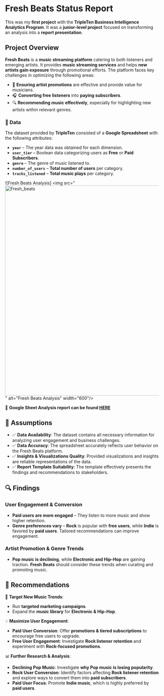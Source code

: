 # **Fresh Beats Status Report**  

This was my **first project** with the **TripleTen Business Intelligence Analytics Program**. It was a **junior-level project** focused on transforming an analysis into a **report presentation**.  

## **Project Overview**  
**Fresh Beats** is a **music streaming platform** catering to both listeners and emerging artists. It provides **music streaming services** and helps **new artists gain exposure** through promotional efforts. The platform faces key challenges in optimizing the following areas:  

- 🎵 **Ensuring artist promotions** are effective and provide value for musicians.  
- 🎧 **Converting free listeners** into **paying subscribers**.  
- 🔍 **Recommending music effectively**, especially for highlighting new artists within relevant genres.  

### **📂 Data**  
The dataset provided by **TripleTen** consisted of a **Google Spreadsheet** with the following attributes:  
- **`year`** – The year data was obtained for each dimension.  
- **`user_tier`** – Boolean data categorizing users as **Free** or **Paid Subscribers**.  
- **`genre`** – The genre of music listened to.  
- **`number_of_users`** – **Total number of users** per category.  
- **`tracks_listened`** – **Total music plays** per category.  

![Fresh Beats Analysis] <img src="<img width="688" alt="Fresh_beats" src="https://github.com/user-attachments/assets/d68eeedd-fc4e-41be-b76f-bc23f4c90b6b" />
" alt="Fresh Beats Analysis" width="600"/>

🔗 **Google Sheet Analysis report can be found [HERE](https://docs.google.com/spreadsheets/d/1NrnfW2QlodKv1xaxMJwaKr0Idu-vTN-zd8q6B5gWmA0/edit?gid=1745210972#gid=1745210972)**  

## **📌 Assumptions**  
- ✅ **Data Availability**: The dataset contains all necessary information for analyzing user engagement and business challenges.  
- ✅ **Data Accuracy**: The spreadsheet accurately reflects user behavior on the Fresh Beats platform.  
- ✅ **Insights & Visualizations Quality**: Provided visualizations and insights are reliable representations of the data.  
- ✅ **Report Template Suitability**: The template effectively presents the findings and recommendations to stakeholders.  

## **🔍 Findings**  
### **User Engagement & Conversion**  
- **Paid users are more engaged** – They listen to more music and show higher retention.  
- **Genre preferences vary** – **Rock** is popular with **free users**, while **Indie** is favored by **paid users**. Tailored recommendations can improve engagement.  

### **Artist Promotion & Genre Trends**  
- **Pop music is declining**, while **Electronic and Hip-Hop** are gaining traction. **Fresh Beats** should consider these trends when curating and promoting music.  

## **📢 Recommendations**  
🎯 **Target New Music Trends**:  
- Run **targeted marketing campaigns**.  
- Expand the **music library** for **Electronic & Hip-Hop**.  

💡 **Maximize User Engagement**:  
- **Paid User Conversion**: Offer **promotions & tiered subscriptions** to encourage free users to upgrade.  
- **Free User Engagement**: Investigate **Rock listener retention** and experiment with **Rock-focused promotions**.  

📊 **Further Research & Analysis**:  
- **Declining Pop Music**: Investigate **why Pop music is losing popularity**.  
- **Rock User Conversion**: Identify factors affecting **Rock listener retention** and explore ways to convert them into **paid subscribers**.  
- **Paid User Focus**: Promote **Indie music**, which is highly preferred by **paid users**.  

